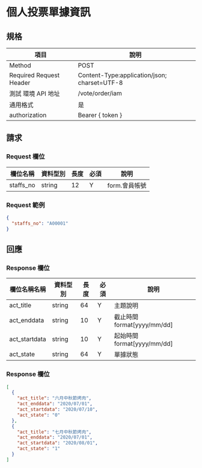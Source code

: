 # 個人投票單據資訊

## 規格

| 項目                    | 說明                                         |
| ----------------------- | -------------------------------------------- |
| Method                  | POST                                         |
| Required Request Header | Content-Type:application/json; charset=UTF-8 |
| 測試 環境 API 地址      | /vote/order/iam                              |
| 通用格式                | 是                                           |
| authorization           | Bearer { token }                             |

## 請求

### Request 欄位

| 欄位名稱  | 資料型別 | 長度 | 必須 | 說明          |
| --------- | -------- | ---- | ---- | ------------- |
| staffs_no | string   | 12   | Y    | form.會員帳號 |

### Request 範例

```json
{
  "staffs_no": "A00001"
}
```

## 回應

### Response 欄位

| 欄位名稱名稱  | 資料型別 | 長度 | 必須 | 說明                        |
| ------------- | -------- | ---- | ---- | --------------------------- |
| act_title     | string   | 64   | Y    | 主題說明                    |
| act_enddata   | string   | 10   | Y    | 截止時間 format[yyyy/mm/dd] |
| act_startdata | string   | 10   | Y    | 起始時間 format[yyyy/mm/dd] |
| act_state     | string   | 64   | Y    | 單據狀態                    |

### Response 欄位

```json
[
  {
    "act_title": "六月中秋節烤肉",
    "act_enddata": "2020/07/01",
    "act_startdata": "2020/07/10",
    "act_state": "0"
  },
  {
    "act_title": "七月中秋節烤肉",
    "act_enddata": "2020/07/01",
    "act_startdata": "2020/08/01",
    "act_state": "1"
  }
]
```
